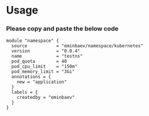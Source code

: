# Usage

### Please copy and paste the below code
```
module "namespace" {
  source           = "eminbaev/namespace/kubernetes"
  version          = "0.0.4"
  name             = "testns"
  pod_quota        = 40
  pod_cpu_limit    = "150m"
  pod_memory_limit = "3Gi"
  annotations = {
    new = "application"
  }
  labels = {
    createdby = "eminbaev"
  }
}
```
